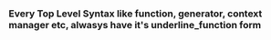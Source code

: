 ### Every Top Level Syntax like function, generator, context manager etc, alwasys have it's underline_function form